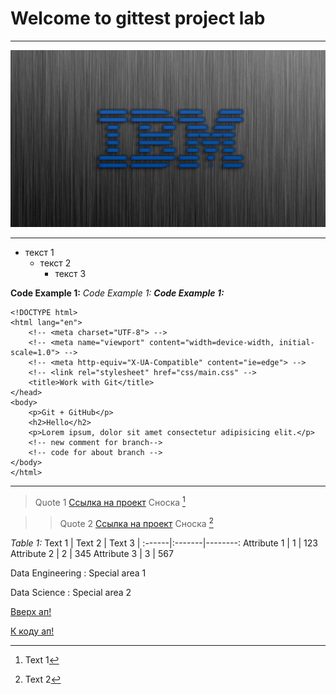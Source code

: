 <a id="ancor1"></a>

# Welcome to gittest project lab
---
[![Картинка](3.jpg)](https://github.com/vonostmann/gittest)
***

* текст 1
    * текст 2
        * текст 3


__Code Example 1:__
_Code Example 1:_
___Code Example 1:___ 
<b id="ancor2"></b>
```
<!DOCTYPE html>
<html lang="en">
    <!-- <meta charset="UTF-8"> -->
    <!-- <meta name="viewport" content="width=device-width, initial-scale=1.0"> -->
    <!-- <meta http-equiv="X-UA-Compatible" content="ie=edge"> -->
    <!-- <link rel="stylesheet" href="css/main.css" -->
    <title>Work with Git</title>
</head>
<body>
    <p>Git + GitHub</p>
    <h2>Hello</h2> 
    <p>Lorem ipsum, dolor sit amet consectetur adipisicing elit.</p>
    <!-- new comment for branch-->
    <!-- code for about branch -->
</body>
</html>
```
***
> Quote 1
[Ссылка на проект](https://github.com/vonostmann/gittest.git) 
Сноска [^1]

>> Quote 2
[Ссылка на проект](https://github.com/vonostmann/gittest.git)
Сноска [^2]

_Table 1:_
Text 1 | Text 2 | Text 3 |
:------|:-------|--------:
Attribute 1 | 1 | 123 
Attribute 2 | 2 | 345
Attribute 3 | 3 | 567

Data Engineering
: Special area 1

Data Science
: Special area 2

[Вверх ап!](#ancor1)

[К коду ап!](#ancor2)

[^1]: Text 1
[^2]: Text 2
